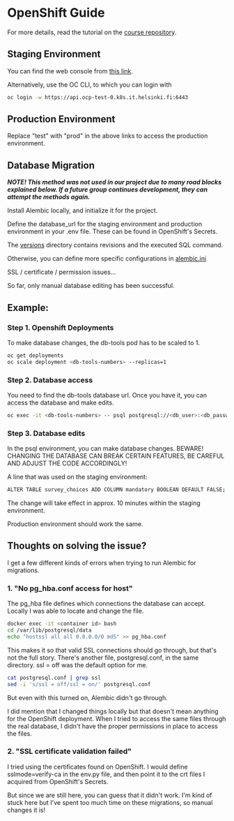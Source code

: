 # OpenShift Guide
For more details, read the tutorial on the [course repository](https://github.com/HY-TKTL/TKT20007-Ohjelmistotuotantoprojekti/tree/master/openshift).

## Staging Environment
You can find the web console from [this link](https://console-openshift-console.apps.ocp-test-0.k8s.it.helsinki.fi).

Alternatively, use the OC CLI, to which you can login with
```bash
oc login -w https://api.ocp-test-0.k8s.it.helsinki.fi:6443
```

## Production Environment
Replace "test" with "prod" in the above links to access the production environment.

## Database Migration
***NOTE! This method was not used in our project due to many road blocks explained below. If a future group continues development, they can attempt the methods again.***

Install Alembic locally, and initialize it for the project.

Define the database_url for the staging environment and production environment in your .env file. These can be found in OpenShift's Secrets. 

The [versions](/migrations/versions) directory contains revisions and the executed SQL command.

Otherwise, you can define more specific configurations in [alembic.ini](/alembic.ini)

SSL / certificate / permission issues...

So far, only manual database editing has been successful. 

## Example:
### Step 1. Openshift Deployments
To make database changes, the db-tools pod has to be scaled to 1. 
```bash
oc get deployments
oc scale deployment <db-tools-numbers> --replicas=1
```

### Step 2. Database access
You need to find the db-tools database url. Once you have it, you can access the database and make edits.
```bash
oc exec -it <db-tools-numbers> -- psql postgresql://<db_user>:<db_password>@<db>:5432/<db_name>
```

### Step 3. Database edits
In the psql environment, you can make database changes.
BEWARE! CHANGING THE DATABASE CAN BREAK CERTAIN FEATURES, BE CAREFUL AND ADJUST THE CODE ACCORDINGLY!

A line that was used on the staging environment:
```bash
ALTER TABLE survey_choices ADD COLUMN mandatory BOOLEAN DEFAULT FALSE;
```
The change will take effect in approx. 10 minutes within the staging environment. 

Production environment should work the same.

## Thoughts on solving the issue?
I get a few different kinds of errors when trying to run Alembic for migrations.

### 1. "No pg_hba.conf access for host"
The pg_hba file defines which connections the database can accept. Locally I was able to locate and change the file.
```bash
docker exec -it <container id> bash
cd /var/lib/postgresql/data
echo "hostssl all all 0.0.0.0/0 md5" >> pg_hba.conf
```
This makes it so that valid SSL connections should go through, but that's not the full story. There's another file, postgresql.conf, in the same directory. ssl = off was the default option for me.
```bash
cat postgresql.conf | grep ssl
sed -i 's/ssl = off/ssl = on/' postgresql.conf
```
But even with this turned on, Alembic didn't go through.

I did mention that I changed things locally but that doesn't mean anything for the OpenShift deployment. When I tried to access the same files through the real database, I didn't have the proper permissions in place to access the files. 

### 2. "SSL certificate validation failed"
I tried using the certificates found on OpenShift. I would define sslmode=verify-ca in the env.py file, and then point it to the crt files I acquired from OpenShift's Secrets.

But since we are still here, you can guess that it didn't work. I'm kind of stuck here but I've spent too much time on these migrations, so manual changes it is!